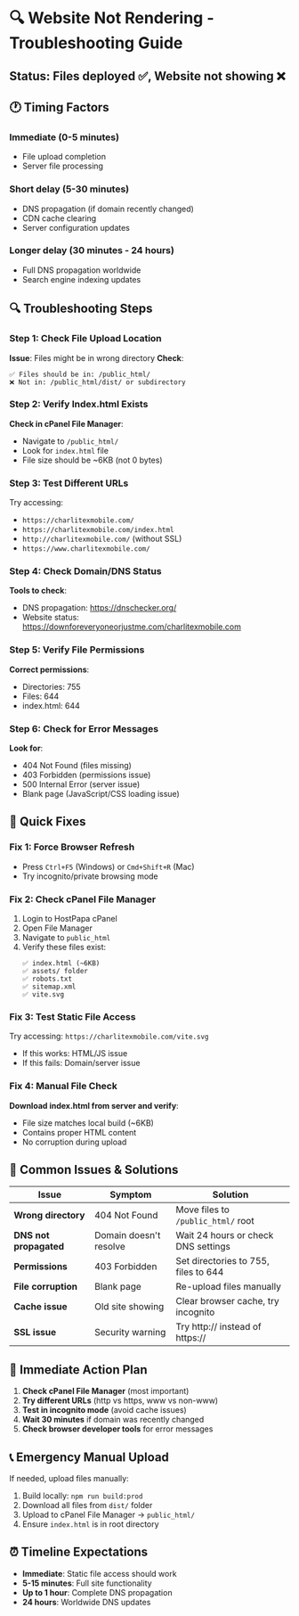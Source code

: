 # 🔍 Website Not Rendering - Troubleshooting Guide

## Status: Files deployed ✅, Website not showing ❌

## 🕐 **Timing Factors**

### Immediate (0-5 minutes)

- File upload completion
- Server file processing

### Short delay (5-30 minutes)

- DNS propagation (if domain recently changed)
- CDN cache clearing
- Server configuration updates

### Longer delay (30 minutes - 24 hours)

- Full DNS propagation worldwide
- Search engine indexing updates

## 🔍 **Troubleshooting Steps**

### Step 1: Check File Upload Location

**Issue**: Files might be in wrong directory
**Check**:

```
✅ Files should be in: /public_html/
❌ Not in: /public_html/dist/ or subdirectory
```

### Step 2: Verify Index.html Exists

**Check in cPanel File Manager**:

- Navigate to `/public_html/`
- Look for `index.html` file
- File size should be ~6KB (not 0 bytes)

### Step 3: Test Different URLs

Try accessing:

- `https://charlitexmobile.com/`
- `https://charlitexmobile.com/index.html`
- `http://charlitexmobile.com/` (without SSL)
- `https://www.charlitexmobile.com/`

### Step 4: Check Domain/DNS Status

**Tools to check**:

- DNS propagation: https://dnschecker.org/
- Website status: https://downforeveryoneorjustme.com/charlitexmobile.com

### Step 5: Verify File Permissions

**Correct permissions**:

- Directories: 755
- Files: 644
- index.html: 644

### Step 6: Check for Error Messages

**Look for**:

- 404 Not Found (files missing)
- 403 Forbidden (permissions issue)
- 500 Internal Error (server issue)
- Blank page (JavaScript/CSS loading issue)

## 🚀 **Quick Fixes**

### Fix 1: Force Browser Refresh

- Press `Ctrl+F5` (Windows) or `Cmd+Shift+R` (Mac)
- Try incognito/private browsing mode

### Fix 2: Check cPanel File Manager

1. Login to HostPapa cPanel
2. Open File Manager
3. Navigate to `public_html`
4. Verify these files exist:
   ```
   ✅ index.html (~6KB)
   ✅ assets/ folder
   ✅ robots.txt
   ✅ sitemap.xml
   ✅ vite.svg
   ```

### Fix 3: Test Static File Access

Try accessing: `https://charlitexmobile.com/vite.svg`

- If this works: HTML/JS issue
- If this fails: Domain/server issue

### Fix 4: Manual File Check

**Download index.html from server and verify**:

- File size matches local build (~6KB)
- Contains proper HTML content
- No corruption during upload

## 🔧 **Common Issues & Solutions**

| Issue                  | Symptom                | Solution                             |
| ---------------------- | ---------------------- | ------------------------------------ |
| **Wrong directory**    | 404 Not Found          | Move files to `/public_html/` root   |
| **DNS not propagated** | Domain doesn't resolve | Wait 24 hours or check DNS settings  |
| **Permissions**        | 403 Forbidden          | Set directories to 755, files to 644 |
| **File corruption**    | Blank page             | Re-upload files manually             |
| **Cache issue**        | Old site showing       | Clear browser cache, try incognito   |
| **SSL issue**          | Security warning       | Try http:// instead of https://      |

## 🎯 **Immediate Action Plan**

1. **Check cPanel File Manager** (most important)
2. **Try different URLs** (http vs https, www vs non-www)
3. **Test in incognito mode** (avoid cache issues)
4. **Wait 30 minutes** if domain was recently changed
5. **Check browser developer tools** for error messages

## 📞 **Emergency Manual Upload**

If needed, upload files manually:

1. Build locally: `npm run build:prod`
2. Download all files from `dist/` folder
3. Upload to cPanel File Manager → `public_html/`
4. Ensure `index.html` is in root directory

## ⏰ **Timeline Expectations**

- **Immediate**: Static file access should work
- **5-15 minutes**: Full site functionality
- **Up to 1 hour**: Complete DNS propagation
- **24 hours**: Worldwide DNS updates
